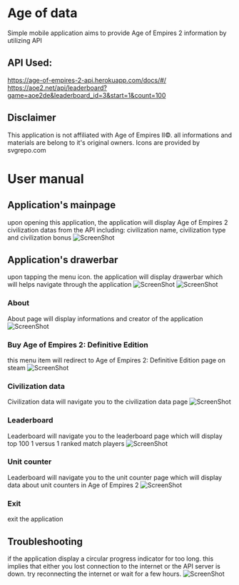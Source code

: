 # Age of data
 Simple mobile application aims to provide Age of Empires 2 information by utilizing API
	
## API Used: 
 https://age-of-empires-2-api.herokuapp.com/docs/#/ 
 https://aoe2.net/api/leaderboard?game=aoe2de&leaderboard_id=3&start=1&count=100

## Disclaimer

 This application is not affiliated with Age of Empires II©. all informations and materials are belong to it's original owners.
 Icons are provided by svgrepo.com

# User manual
## Application's mainpage
upon opening this application, the application will display Age of Empires 2 civilization datas from the API including: civilization name, civilization type and civilization bonus
![ScreenShot](aoe2app\screenshot\aoe2-about.jpg?raw=true)

## Application's drawerbar
upon tapping the menu icon. the application will display drawerbar which will helps navigate through the application
![ScreenShot](aoe2app/screenshot/aoe2-sidebar1.jpg?raw=true)
![ScreenShot](aoe2app/screenshot/aoe2-sidebar2.jpg?raw=true)
### About
About page will display informations and creator of the application
![ScreenShot](aoe2app/screenshot/aoe2-about.jpg?raw=true)
### Buy Age of Empires 2: Definitive Edition
this menu item will redirect to Age of Empires 2: Definitive Edition page on steam
![ScreenShot](aoe2app/screenshot/aoe2-steam.jpg?raw=true)
### Civilization data
Civilization data will navigate you to the civilization data page 
![ScreenShot](aoe2app/screenshot/aoe2app-main.jpg?raw=true)
### Leaderboard
Leaderboard will navigate you to the leaderboard page which will display top 100 1 versus 1 ranked match players 
![ScreenShot](aoe2app/screenshot/aoe2-ld.jpg?raw=true)
### Unit counter
Leaderboard will navigate you to the unit counter page which will display data about unit counters in Age of Empires 2
![ScreenShot](aoe2app/screenshot/aoe2-counter.jpg?raw=true)
### Exit
exit the application

## Troubleshooting
if the application display a circular progress indicator for too long. this implies that either you lost connection to the internet or the API server is down. try reconnecting the internet or wait for a few hours.
![ScreenShot](aoe2app/screenshot/aoe2-refresh.jpg?raw=true)
